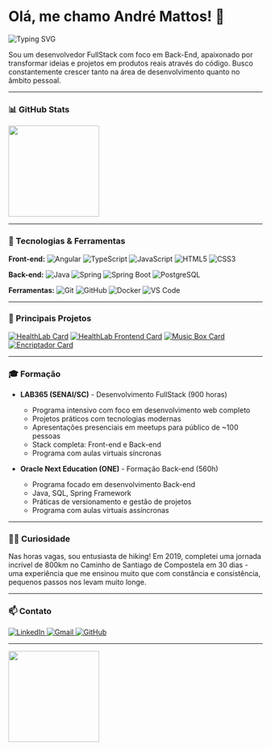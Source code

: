 # Olá, me chamo André Mattos! 👋 

<div align="left-align">
  <img src="https://readme-typing-svg.herokuapp.com?font=Fira+Code&pause=1000&color=00FF00&center=true&vCenter=true&width=435&lines=Desenvolvedor+FullStack;Java+%7C+Spring+%7C+JavaScript+%7C+Angular;Sempre+aprendendo+algo+novo" alt="Typing SVG" />
</div>

Sou um desenvolvedor FullStack com foco em Back-End, apaixonado por transformar ideias e projetos em produtos reais através do código. Busco constantemente crescer tanto na área de desenvolvimento quanto no âmbito pessoal.

---

### 📊 GitHub Stats

<div align="left-align">
  <img height="180em" src="https://github-readme-stats.vercel.app/api/top-langs/?username=andrejsmattos&layout=compact&langs_count=7&theme=dracula"/>
</div>

---

### 🚀 Tecnologias & Ferramentas

**Front-end:** ![Angular](https://img.shields.io/badge/-Angular-DD0031?style=for-the-badge&logo=angular&logoColor=white) ![TypeScript](https://img.shields.io/badge/-TypeScript-3178C6?style=for-the-badge&logo=typescript&logoColor=white) ![JavaScript](https://img.shields.io/badge/-JavaScript-F7DF1E?style=for-the-badge&logo=javascript&logoColor=black)
![HTML5](https://img.shields.io/badge/-HTML5-E34F26?style=for-the-badge&logo=html5&logoColor=white) ![CSS3](https://img.shields.io/badge/-CSS3-1572B6?style=for-the-badge&logo=css3&logoColor=white)

**Back-end:** ![Java](https://img.shields.io/badge/-Java-007396?style=for-the-badge&logo=java&logoColor=white) ![Spring](https://img.shields.io/badge/-Spring-6DB33F?style=for-the-badge&logo=spring&logoColor=white) ![Spring Boot](https://img.shields.io/badge/-Spring%20Boot-6DB33F?style=for-the-badge&logo=spring-boot&logoColor=white) ![PostgreSQL](https://img.shields.io/badge/-PostgreSQL-336791?style=for-the-badge&logo=postgresql&logoColor=white)

**Ferramentas:** ![Git](https://img.shields.io/badge/-Git-F05032?style=for-the-badge&logo=git&logoColor=white) ![GitHub](https://img.shields.io/badge/-GitHub-181717?style=for-the-badge&logo=github&logoColor=white) ![Docker](https://img.shields.io/badge/-Docker-2496ED?style=for-the-badge&logo=docker&logoColor=white) ![VS Code](https://img.shields.io/badge/-VS%20Code-007ACC?style=for-the-badge&logo=visual-studio-code&logoColor=white)

---

### 🌟 Principais Projetos

<div align="left-align">

[![HealthLab Card](https://github-readme-stats.vercel.app/api/pin/?username=FullStack-Health&repo=M3P-BackEnd-Squad4&theme=dracula)](https://github.com/FullStack-Health/M3P-BackEnd-Squad4)
[![HealthLab Frontend Card](https://github-readme-stats.vercel.app/api/pin/?username=FullStack-Health&repo=M3P-FrontEnd-Squad4&theme=dracula)](https://github.com/FullStack-Health/M3P-FrontEnd-Squad4)
[![Music Box Card](https://github-readme-stats.vercel.app/api/pin/?username=andrejsmattos&repo=music-box&theme=dracula)](https://github.com/andrejsmattos/music-box)
[![Encriptador Card](https://github-readme-stats.vercel.app/api/pin/?username=andrejsmattos&repo=encriptador-texto&theme=dracula)](https://github.com/andrejsmattos/encriptador-texto)

</div>

---

### 🎓 Formação

- **LAB365 (SENAI/SC)** - Desenvolvimento FullStack (900 horas)
  - Programa intensivo com foco em desenvolvimento web completo
  - Projetos práticos com tecnologias modernas
  - Apresentações presenciais em meetups para público de ~100 pessoas
  - Stack completa: Front-end e Back-end
  - Programa com aulas virtuais síncronas 

- **Oracle Next Education (ONE)** - Formação Back-end (560h)
  - Programa focado em desenvolvimento Back-end
  - Java, SQL, Spring Framework
  - Práticas de versionamento e gestão de projetos
  - Programa com aulas virtuais assíncronas 

---

### 🏃‍♂️ Curiosidade

Nas horas vagas, sou entusiasta de hiking! Em 2019, completei uma jornada incrível de 800km no Caminho de Santiago de Compostela em 30 dias - uma experiência que me ensinou muito que com constância e consistência, pequenos passos nos levam muito longe.

---

### 📫 Contato

<div align="left-align">
  <a href="https://www.linkedin.com/in/andrejsmattos" target="_blank">
    <img src="https://img.shields.io/badge/-LinkedIn-0077B5?style=for-the-badge&logo=linkedin&logoColor=white" alt="LinkedIn"/>
  </a>
  <a href="mailto:andrejusmattos@gmail.com">
    <img src="https://img.shields.io/badge/-Gmail-D14836?style=for-the-badge&logo=gmail&logoColor=white" alt="Gmail"/>
  </a>
  <a href="https://github.com/andrejsmattos" target="_blank">
    <img src="https://img.shields.io/badge/-GitHub-181717?style=for-the-badge&logo=github&logoColor=white" alt="GitHub"/>
  </a>
</div>

---

<div align="left-align">
  <img height="180em" src="https://github-readme-stats.vercel.app/api?username=andrejsmattos&show_icons=true&theme=dracula&include_all_commits=true&count_private=true"/>
</div>
